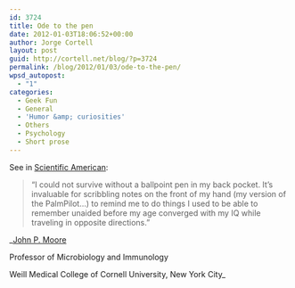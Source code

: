 ```yaml
---
id: 3724
title: Ode to the pen
date: 2012-01-03T18:06:52+00:00
author: Jorge Cortell
layout: post
guid: http://cortell.net/blog/?p=3724
permalink: /blog/2012/01/03/ode-to-the-pen/
wpsd_autopost:
  - "1"
categories:
  - Geek Fun
  - General
  - 'Humor &amp; curiosities'
  - Others
  - Psychology
  - Short prose
---
```

See in <a title="http://www.scientificamerican.com/article.cfm?id=indispensable-gadgets&page=2" href="http://www.scientificamerican.com/article.cfm?id=indispensable-gadgets&page=2" target="_blank">Scientific American</a>:

> &#8220;I could not survive without a ballpoint pen in my back pocket. It&#8217;s invaluable for scribbling notes on the front of my hand (my version of the PalmPilot&#8230;) to remind me to do things I used to be able to remember unaided before my age converged with my IQ while traveling in opposite directions.&#8221;

_<a href="http://www.med.cornell.edu/research/jpmoore/biography.html" target="_blank">John P. Moore</a>
  
Professor of Microbiology and Immunology
  
Weill Medical College of Cornell University, New York City_